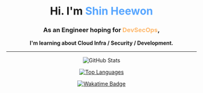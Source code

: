 <h1 align="center">Hi. I'm <span style="color:#58A6FF">Shin Heewon</span></h1>
<h3 align="center">As an Engineer hoping for <span style="color:#FFB86C">DevSecOps</span>,</h3>
<p align="center"><b>I'm learning about Cloud Infra / Security / Development.</b></p>

---

<p align="center">
  <img src="https://github-readme-stats.vercel.app/api?username=Jack-In-The-Sangja&show_icons=true&theme=dracula" alt="GitHub Stats"/>
</p>

<p align="center">
  <a href="https://github.com/anuraghazra/github-readme-stats">
    <img src="https://github-readme-stats.vercel.app/api/top-langs/?username=Jack-In-The-Sangja&layout=compact&theme=dracula" alt="Top Languages"/>
  </a>
</p>

<p align="center">
  <a href="https://wakatime.com/@9c8692a4-adc0-4063-bf07-383b9843d99a">
    <img src="https://wakatime.com/badge/user/9c8692a4-adc0-4063-bf07-383b9843d99a.svg" alt="Wakatime Badge"/>
  </a>
</p>

